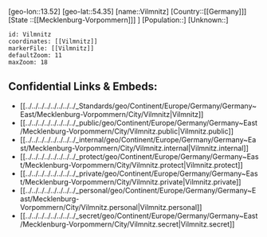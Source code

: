 ﻿---
location: [54.35,13.52]
mapzoom: [7,12] 
mapmarker: city 
type: City
tags:
- geo/City


SpocWebEntityId: 35307
isDeleted: false
confidential: public

---
[geo-lon::13.52]
[geo-lat::54.35]
[name::Vilmnitz]
[Country::[[Germany]]]
[State ::[[Mecklenburg-Vorpommern]]] ]
[Population::]
[Unknown::]


```leaflet
id: Vilmnitz
coordinates: [[Vilmnitz]]
markerFile: [[Vilmnitz]]
defaultZoom: 11 
maxZoom: 18
```


## Confidential Links & Embeds: 
- [[../../../../../../../../_Standards/geo/Continent/Europe/Germany/Germany~East/Mecklenburg-Vorpommern/City/Vilmnitz|Vilmnitz]] 
- [[../../../../../../../../_public/geo/Continent/Europe/Germany/Germany~East/Mecklenburg-Vorpommern/City/Vilmnitz.public|Vilmnitz.public]] 
- [[../../../../../../../../_internal/geo/Continent/Europe/Germany/Germany~East/Mecklenburg-Vorpommern/City/Vilmnitz.internal|Vilmnitz.internal]] 
- [[../../../../../../../../_protect/geo/Continent/Europe/Germany/Germany~East/Mecklenburg-Vorpommern/City/Vilmnitz.protect|Vilmnitz.protect]] 
- [[../../../../../../../../_private/geo/Continent/Europe/Germany/Germany~East/Mecklenburg-Vorpommern/City/Vilmnitz.private|Vilmnitz.private]] 
- [[../../../../../../../../_personal/geo/Continent/Europe/Germany/Germany~East/Mecklenburg-Vorpommern/City/Vilmnitz.personal|Vilmnitz.personal]] 
- [[../../../../../../../../_secret/geo/Continent/Europe/Germany/Germany~East/Mecklenburg-Vorpommern/City/Vilmnitz.secret|Vilmnitz.secret]] 

